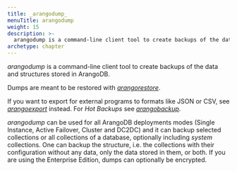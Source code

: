 ```yaml
---
title: _arangodump_
menuTitle: arangodump
weight: 15
description: >-
  arangodump is a command-line client tool to create backups of the data and structures stored in ArangoDB
archetype: chapter
---
```

_arangodump_ is a command-line client tool to create backups of the data and
structures stored in ArangoDB.

Dumps are meant to be restored with [_arangorestore_](../arangorestore/_index.md).

If you want to export for external programs to formats like JSON or CSV, see
[_arangoexport_](../arangoexport/_index.md) instead. For _Hot Backups_ see
[_arangobackup_](../arangobackup/_index.md).

_arangodump_ can be used for all ArangoDB deployments modes (Single Instance, 
Active Failover, Cluster and DC2DC) and it can backup selected collections
or all collections of a database, optionally including _system_ collections. One
can backup the structure, i.e. the collections with their configuration without
any data, only the data stored in them, or both. If you are using the Enterprise
Edition, dumps can optionally be encrypted.
